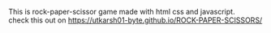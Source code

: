 This is rock-paper-scissor game made with html css and javascript.<br>
check this out on https://utkarsh01-byte.github.io/ROCK-PAPER-SCISSORS/

